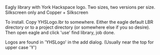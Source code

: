 Eagly library with York Hackspace logo. Two sizes, two versions per size. Silkscreen only and Copper + Silkscreen

To install. Copy YHSLogo.lbr to somewhere. Either the eagle default LBR directory or to a project directory (or somewhere else if you so desire). Then open eagle and click 'use' find library, job done.

Logos are found in 'YHSLogo' in the add dialog. (Usually near the top for upper case 'Y')
